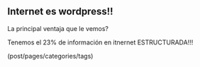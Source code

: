 ## Internet es wordpress!!

La principal ventaja que le vemos?

Tenemos el 23% de información en itnernet ESTRUCTURADA!!!

(post/pages/categories/tags)
